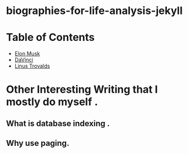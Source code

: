 # biographies-for-life-analysis-jekyll

# Table of Contents

- [Elon Musk](biographies/ElonMusk.md)
- [DaVinci](biographies/DaVinci.md)
- [Linus Trovalds](biographies/LinusTrovalds.md)






# Other Interesting Writing that I mostly do myself .

## What is database indexing .
## Why use paging.
